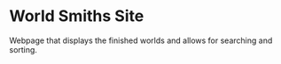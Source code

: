 # World Smiths Site

Webpage that displays the finished worlds and allows for searching and sorting.
